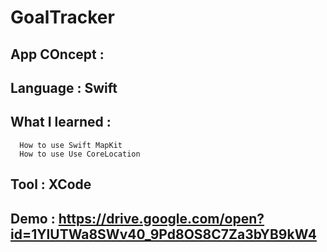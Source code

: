 # GoalTracker

## App COncept : 

## Language : Swift

## What I learned : 
      How to use Swift MapKit
      How to use Use CoreLocation
      
      
## Tool : XCode

## Demo : https://drive.google.com/open?id=1YlUTWa8SWv40_9Pd8OS8C7Za3bYB9kW4
